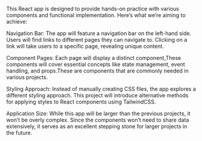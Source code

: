 This React app is designed to provide hands-on practice with various components and functional implementation. Here’s what we’re aiming to achieve:

Navigation Bar:
The app will feature a navigation bar on the left-hand side.
Users will find links to different pages they can navigate to.
Clicking on a link will take users to a specific page, revealing unique content.

Component Pages:
Each page will display a distinct component,These components will cover essential concepts like state management, event handling, and props.These are components that are commonly needed in various projects.

Styling Approach:
Instead of manually creating CSS files, the app explores a different styling approach.
This project will introduce alternative methods for applying styles to React components using TailwindCSS.

Application Size:
While this app will be larger than the previous projects, it won’t be overly complex. Since the components won’t need to share data extensively, it serves as an excellent stepping stone for larger projects in the future.